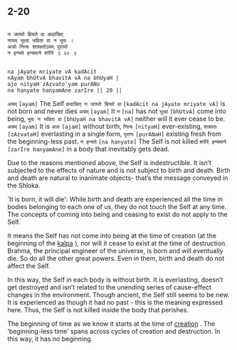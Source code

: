 ## 2-20


```shloka-sa

न जायते म्रियते वा कदाचित् 
नायम् भूत्वा भविता वा न भूयः ।
अजो नित्यः शाश्वतोऽयम् पुराणो
न हन्यते हन्यमाने शरीरे ॥ २० ॥

```
```shloka-sa-hk

na jAyate mriyate vA kadAcit 
nAyam bhUtvA bhavitA vA na bhUyaH |
ajo nityaH zAzvato'yam purANo
na hanyate hanyamAne zarIre || 20 ||

```
`अयम्` `[ayam]` The Self `कदाचित् न जायते म्रियते वा` `[kadAcit na jAyate mriyate vA]` is not born and never dies `अयम्` `[ayam]` It `न` `[na]` has not `भूत्वा` `[bhUtvA]` come into being, `भूयः न भविता वा` `[bhUyaH na bhavitA vA]` neither will it ever cease to be. `अयम्` `[ayam]` It is `अजः` `[ajaH]` without birth, `नित्यः` `[nityaH]` ever-existing, `शाश्वतः` `[zAzvataH]` everlasting in a single form, `पुराणः` `[purANaH]` existing fresh from the beginning-less past. `न हन्यते` `[na hanyate]` The Self is not killed `शरीरे हन्यमाने` `[zarIre hanyamAne]` in a body that inevitably gets dead.

Due to the reasons mentioned above, the Self is indestructible. It isn’t subjected to the effects of nature and is not subject to birth and death. Birth and death are natural to inanimate objects- that’s the message conveyed in the Shloka. 

'It is born, it will die': While birth and death are experienced all the time in bodies belonging to each one of us, they do not touch the Self at any time. The concepts of coming into being and ceasing to exist do not apply to the Self.

It means the Self has not come into being at the time of creation (at the beginning of the 
[kalpa](kalpa_definition)
), nor will it cease to exist at the time of destruction. Brahma, the principal engineer of the universe, is born and will eventually die. So do all the other great powers. Even in them, birth and death do not affect the Self. 

In this way, the Self in each body is without birth. It is everlasting, doesn’t get destroyed and isn’t related to the unending series of cause-effect changes in the environment. Though ancient, the Self still seems to be new. It is experienced as though it had no past - this is the meaning expressed here. Thus, the Self is not killed inside the body that perishes.

<a name='beginningless_time'></a>
The beginning of time as we know it starts at the time of 
[creation](CosmicInflation_stages)
. The ‘beginning-less time’ spans across cycles of creation and destruction. In this way, it has no beginning.


